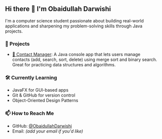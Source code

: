 ## Hi there 👋 I'm Obaidullah Darwishi

<!--
**ObaidullahDarwishi/ObaidullahDarwishi** is a ✨ _special_ ✨ repository because its `README.md` (this file) appears on your GitHub profile.

Here are some ideas to get you started:

- 🔭 I’m currently working on ...
- 🌱 I’m currently learning ...
- 👯 I’m looking to collaborate on ...
- 🤔 I’m looking for help with ...
- 💬 Ask me about ...
- 📫 How to reach me: ...
- 😄 Pronouns: ...
- ⚡ Fun fact: ...
-->

I'm a computer science student passionate about building real-world applications and sharpening my problem-solving skills through Java projects.

### 💼 Projects

- [📇 Contact Manager](https://github.com/ObaidullahDarwishi/Contact-Manager): A Java console app that lets users manage contacts (add, search, sort, delete) using merge sort and binary search. Great for practicing data structures and algorithms.

### 🛠️ Currently Learning
- JavaFX for GUI-based apps
- Git & GitHub for version control
- Object-Oriented Design Patterns

### 📫 How to Reach Me
- GitHub: [@ObaidullahDarwishi](https://github.com/ObaidullahDarwishi)
- Email: *(add your email if you'd like)*


